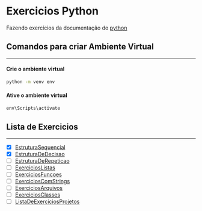 # Exercicios Python
Fazendo exercícios da documentação do [python](https://wiki.python.org.br/ListaDeExercicios)

## Comandos para criar Ambiente Virtual
---
#### Crie o ambiente virtual
```cmd
python -m venv env
```
#### Ative o ambiente virtual
```cmd
env\Scripts\activate
```

## Lista de Exercicios
---
- [x] [EstruturaSequencial](https://wiki.python.org.br/EstruturaSequencial)
- [X] [EstruturaDeDecisao](https://wiki.python.org.br/EstruturaDeDecisao)
- [ ] [EstruturaDeRepeticao](https://wiki.python.org.br/EstruturaDeRepeticao)
- [ ] [ExerciciosListas](https://wiki.python.org.br/ExerciciosListas)
- [ ] [ExerciciosFuncoes](https://wiki.python.org.br/ExerciciosFuncoes)
- [ ] [ExerciciosComStrings](https://wiki.python.org.br/ExerciciosComStrings)
- [ ] [ExerciciosArquivos](https://wiki.python.org.br/ExerciciosArquivos)
- [ ] [ExerciciosClasses](https://wiki.python.org.br/ExerciciosClasses)
- [ ] [ListaDeExerciciosProjetos](https://wiki.python.org.br/ListaDeExerciciosProjetos)
